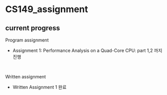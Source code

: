 # CS149_assignment

## current progress

Program assignment 
- Assignment 1: Performance Analysis on a Quad-Core CPU: part 1,2 까지 진행
 
 </br>

Written assignment
- Written Assignment 1 완료
